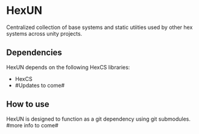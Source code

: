 # HexUN
Centralized collection of base systems and static utiities used by other hex systems across unity projects.

## Dependencies
HexUN depends on the following HexCS libraries:
* HexCS
* #Updates to come#

## How to use
HexUN is designed to function as a git dependency using git submodules. #more info to come#
